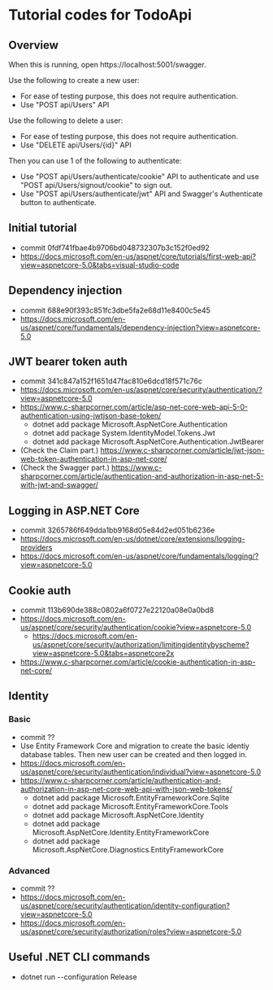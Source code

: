 # Tutorial codes for TodoApi

## Overview

When this is running, open https://localhost:5001/swagger. 

Use the following to create a new user:
- For ease of testing purpose, this does not require authentication.
- Use "POST api/Users" API

Use the following to delete a user:
- For ease of testing purpose, this does not require authentication.
- Use "DELETE api/Users/{id}" API

Then you can use 1 of the following to authenticate:
- Use "POST api/Users/authenticate/cookie" API to authenticate and use "POST api/Users/signout/cookie" to sign out.
- Use "POST api/Users/authenticate/jwt" API and Swagger's Authenticate button to authenticate.

## Initial tutorial

- commit 0fdf741fbae4b9706bd048732307b3c152f0ed92
- https://docs.microsoft.com/en-us/aspnet/core/tutorials/first-web-api?view=aspnetcore-5.0&tabs=visual-studio-code

## Dependency injection

- commit 688e90f393c851fc3dbe5fa2e68d11e8400c5e45
- https://docs.microsoft.com/en-us/aspnet/core/fundamentals/dependency-injection?view=aspnetcore-5.0

## JWT bearer token auth

- commit 341c847a152f1651d47fac810e6dcd18f571c76c
- https://docs.microsoft.com/en-us/aspnet/core/security/authentication/?view=aspnetcore-5.0
- https://www.c-sharpcorner.com/article/asp-net-core-web-api-5-0-authentication-using-jwtjson-base-token/
   - dotnet add package Microsoft.AspNetCore.Authentication
   - dotnet add package System.IdentityModel.Tokens.Jwt
   - dotnet add package Microsoft.AspNetCore.Authentication.JwtBearer
- (Check the Claim part.) https://www.c-sharpcorner.com/article/jwt-json-web-token-authentication-in-asp-net-core/
- (Check the Swagger part.) https://www.c-sharpcorner.com/article/authentication-and-authorization-in-asp-net-5-with-jwt-and-swagger/

## Logging in ASP.NET Core

- commit 3265786f649dda1bb9168d05e84d2ed051b6236e
- https://docs.microsoft.com/en-us/dotnet/core/extensions/logging-providers
- https://docs.microsoft.com/en-us/aspnet/core/fundamentals/logging/?view=aspnetcore-5.0

## Cookie auth

- commit 113b690de388c0802a6f0727e22120a08e0a0bd8
- https://docs.microsoft.com/en-us/aspnet/core/security/authentication/cookie?view=aspnetcore-5.0
   - https://docs.microsoft.com/en-us/aspnet/core/security/authorization/limitingidentitybyscheme?view=aspnetcore-5.0&tabs=aspnetcore2x
- https://www.c-sharpcorner.com/article/cookie-authentication-in-asp-net-core/ 

## Identity

### Basic

- commit ??
- Use Entity Framework Core and migration to create the basic identiy database tables. Then new user can be created and then logged in.
- https://docs.microsoft.com/en-us/aspnet/core/security/authentication/individual?view=aspnetcore-5.0
- https://www.c-sharpcorner.com/article/authentication-and-authorization-in-asp-net-core-web-api-with-json-web-tokens/
   - dotnet add package Microsoft.EntityFrameworkCore.Sqlite
   - dotnet add package Microsoft.EntityFrameworkCore.Tools
   - dotnet add package Microsoft.AspNetCore.Identity
   - dotnet add package Microsoft.AspNetCore.Identity.EntityFrameworkCore
   - dotnet add package Microsoft.AspNetCore.Diagnostics.EntityFrameworkCore

### Advanced

- commit ??
- https://docs.microsoft.com/en-us/aspnet/core/security/authentication/identity-configuration?view=aspnetcore-5.0
- https://docs.microsoft.com/en-us/aspnet/core/security/authorization/roles?view=aspnetcore-5.0

## Useful .NET CLI commands

- dotnet run --configuration Release
